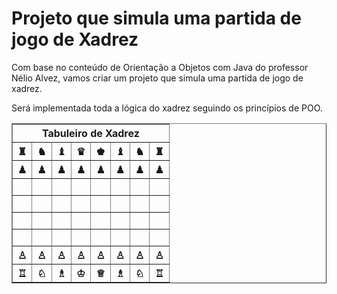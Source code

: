 <h1>Projeto que simula uma partida de jogo de Xadrez</h1>
<p>Com base no conteúdo de Orientação a Objetos com Java do professor Nélio Alvez, vamos criar um projeto que simula uma partida de jogo de xadrez.</p>
<p>Será implementada toda a lógica do xadrez seguindo os princípios de POO.</p>

<div align="left">
	<table border=1>
		<tr>
		  <th colspan="8">Tabuleiro de Xadrez</th>
		</tr>
		<tr>
			<th align="center">♜</th>
			<th align="center">♞</th>
			<th align="center">♝</th>
			<th align="center">♛</th>
			<th align="center">♚</th>
			<th align="center">♝</th>
			<th align="center">♞</th>
			<th align="center">♜</th>
		</tr>
		<tr>
			<th align="center">♟</th>
			<th align="center">♟</th>
			<th align="center">♟</th>
			<th align="center">♟</th>
			<th align="center">♟</th>
			<th align="center">♟</th>
			<th align="center">♟</th>
			<th align="center">♟</th>
		</tr>
		<tr>
			<td>&nbsp;</td>
			<td>&nbsp;</td>
			<td>&nbsp;</td>
			<td>&nbsp;</td>
			<td>&nbsp;</td>
			<td>&nbsp;</td>
			<td>&nbsp;</td>
			<td>&nbsp;</td>
		</tr>
		<tr>
			<td>&nbsp;</td>
			<td>&nbsp;</td>
			<td>&nbsp;</td>
			<td>&nbsp;</td>
			<td>&nbsp;</td>
			<td>&nbsp;</td>
			<td>&nbsp;</td>
			<td>&nbsp;</td>
		</tr>
		<tr>
			<td>&nbsp;</td>
			<td>&nbsp;</td>
			<td>&nbsp;</td>
			<td>&nbsp;</td>
			<td>&nbsp;</td>
			<td>&nbsp;</td>
			<td>&nbsp;</td>
			<td>&nbsp;</td>
		</tr>
		<tr>
			<td>&nbsp;</td>
			<td>&nbsp;</td>
			<td>&nbsp;</td>
			<td>&nbsp;</td>
			<td>&nbsp;</td>
			<td>&nbsp;</td>
			<td>&nbsp;</td>
			<td>&nbsp;</td>
		</tr>
		<tr>
			<th align="center">♙</th>
			<th align="center">♙</th>
			<th align="center">♙</th>
			<th align="center">♙</th>
			<th align="center">♙</th>
			<th align="center">♙</th>
			<th align="center">♙</th>
			<th align="center">♙</th>
		</tr>
		<tr>
			<th align="center">♖</th>
			<th align="center">♘</th>
			<th align="center">♗</th>
			<th align="center">♔</th>
			<th align="center">♕</th>
			<th align="center">♗</th>
			<th align="center">♘</th>
			<th align="center">♖</th>
		</tr>
	</table>
</div>

